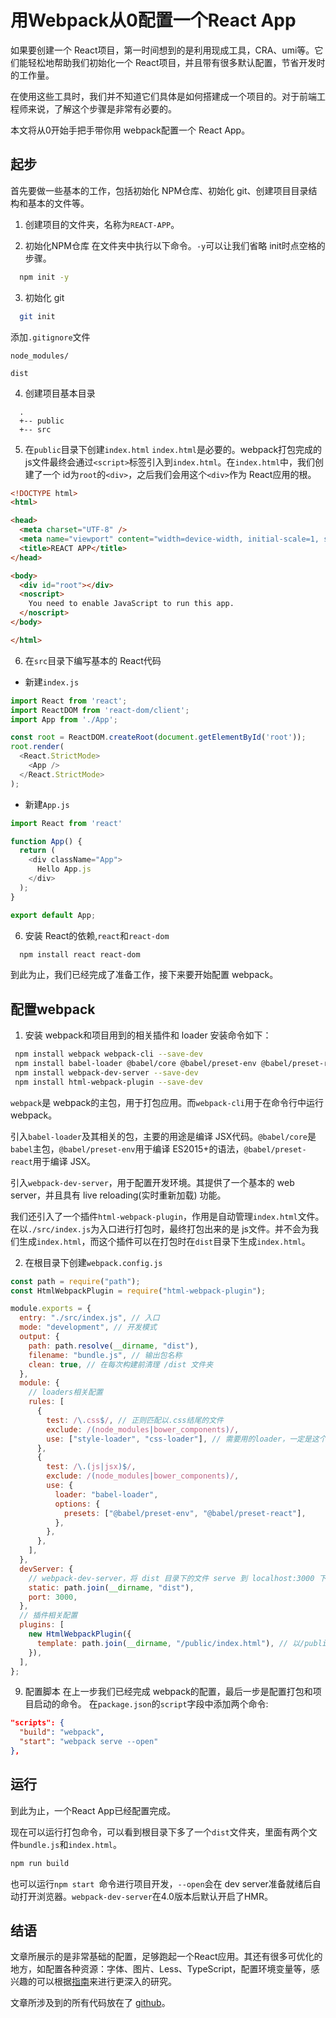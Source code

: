 # 用Webpack从0配置一个React App
如果要创建一个 React项目，第一时间想到的是利用现成工具，CRA、umi等。它们能轻松地帮助我们初始化一个 React项目，并且带有很多默认配置，节省开发时的工作量。

在使用这些工具时，我们并不知道它们具体是如何搭建成一个项目的。对于前端工程师来说，了解这个步骤是非常有必要的。

本文将从0开始手把手带你用 webpack配置一个 React App。



## 起步
首先要做一些基本的工作，包括初始化 NPM仓库、初始化 git、创建项目目录结构和基本的文件等。
1. 创建项目的文件夹，名称为`REACT-APP`。

2. 初始化NPM仓库
在文件夹中执行以下命令。`-y`可以让我们省略 init时点空格的步骤。
```bash
  npm init -y
```

3. 初始化 git

```bash
  git init
```
添加`.gitignore`文件
```
node_modules/

dist
```
4. 创建项目基本目录
```
  .
  +-- public
  +-- src
```

5. 在`public`目录下创建`index.html`
`index.html`是必要的。webpack打包完成的js文件最终会通过`<script>`标签引入到`index.html`。在`index.html`中，我们创建了一个 id为`root`的`<div>`，之后我们会用这个`<div>`作为 React应用的根。
```html
<!DOCTYPE html>
<html>

<head>
  <meta charset="UTF-8" />
  <meta name="viewport" content="width=device-width, initial-scale=1, shrink-to-fit=no">
  <title>REACT APP</title>
</head>

<body>
  <div id="root"></div>
  <noscript>
    You need to enable JavaScript to run this app.
  </noscript>
</body>

</html>
```

6. 在`src`目录下编写基本的 React代码
  - 新建`index.js`
  ```javascript
  import React from 'react';
  import ReactDOM from 'react-dom/client';
  import App from './App';

  const root = ReactDOM.createRoot(document.getElementById('root'));
  root.render(
    <React.StrictMode>
      <App />
    </React.StrictMode>
  );
  ```
  - 新建`App.js`
  ```javascript
  import React from 'react'
  
  function App() {
    return (
      <div className="App">
        Hello App.js
      </div>
    );
  }

  export default App;
  ```

6. 安装 React的依赖,`react`和`react-dom`
```bash
  npm install react react-dom
```

到此为止，我们已经完成了准备工作，接下来要开始配置 webpack。




## 配置webpack
1. 安装 webpack和项目用到的相关插件和 loader
安装命令如下：
```bash
 npm install webpack webpack-cli --save-dev
 npm install babel-loader @babel/core @babel/preset-env @babel/preset-react --save-dev
 npm install webpack-dev-server --save-dev
 npm install html-webpack-plugin --save-dev
```
`webpack`是 webpack的主包，用于打包应用。而`webpack-cli`用于在命令行中运行 webpack。

引入`babel-loader`及其相关的包，主要的用途是编译 JSX代码。`@babel/core`是`babel`主包，`@babel/preset-env`用于编译 ES2015+的语法，`@babel/preset-react`用于编译 JSX。

引入`webpack-dev-server`，用于配置开发环境。其提供了一个基本的 web server，并且具有 live reloading(实时重新加载) 功能。

我们还引入了一个插件`html-webpack-plugin`，作用是自动管理`index.html`文件。
在以`./src/index.js`为入口进行打包时，最终打包出来的是 js文件。并不会为我们生成`index.html`，而这个插件可以在打包时在`dist`目录下生成`index.html`。

2. 在根目录下创建`webpack.config.js`
```javascript
const path = require("path");
const HtmlWebpackPlugin = require("html-webpack-plugin");

module.exports = {
  entry: "./src/index.js", // 入口
  mode: "development", // 开发模式
  output: {
    path: path.resolve(__dirname, "dist"),
    filename: "bundle.js", // 输出包名称
    clean: true, // 在每次构建前清理 /dist 文件夹
  },
  module: {
    // loaders相关配置
    rules: [
      {
        test: /\.css$/, // 正则匹配以.css结尾的文件
        exclude: /(node_modules|bower_components)/,
        use: ["style-loader", "css-loader"], // 需要用的loader，一定是这个顺序，因为调用loader是从右往左编译的
      },
      {
        test: /\.(js|jsx)$/,
        exclude: /(node_modules|bower_components)/,
        use: {
          loader: "babel-loader",
          options: {
            presets: ["@babel/preset-env", "@babel/preset-react"],
          },
        },
      },
    ],
  },
  devServer: {
    // webpack-dev-server，将 dist 目录下的文件 serve 到 localhost:3000 下。
    static: path.join(__dirname, "dist"),
    port: 3000,
  },
  // 插件相关配置
  plugins: [
    new HtmlWebpackPlugin({
      template: path.join(__dirname, "/public/index.html"), // 以/public/index.html作为模板，相当于把它拷贝到/dist/index.html
    }),
  ],
};

```

9. 配置脚本
在上一步我们已经完成 webpack的配置，最后一步是配置打包和项目启动的命令。
在`package.json`的`script`字段中添加两个命令:
```json
"scripts": {
  "build": "webpack",
  "start": "webpack serve --open"
},
```



## 运行

到此为止，一个React App已经配置完成。

现在可以运行打包命令，可以看到根目录下多了一个`dist`文件夹，里面有两个文件`bundle.js`和`index.html`。
```bash
npm run build
```

也可以运行`npm start `命令进行项目开发，`--open`会在 dev server准备就绪后自动打开浏览器。`webpack-dev-server`在4.0版本后默认开启了HMR。



## 结语

文章所展示的是非常基础的配置，足够跑起一个React应用。其还有很多可优化的地方，如配置各种资源：字体、图片、Less、TypeScript，配置环境变量等，感兴趣的可以根据[指南](https://webpack.docschina.org/guides/)来进行更深入的研究。

文章所涉及到的所有代码放在了 [github](https://github.com/jrr997/webpack-learning-react)。